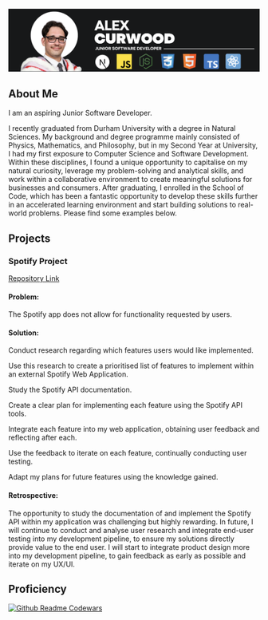 ![banner](banner.png)

## About Me

I am an aspiring Junior Software Developer. 

I recently graduated from Durham University with a degree in Natural Sciences. My background and degree programme mainly consisted of Physics, Mathematics, and Philosophy, but in my Second Year at University, I had my first exposure to Computer Science and Software Development. Within these disciplines, I found a unique opportunity to capitalise on my natural curiosity, leverage my problem-solving and analytical skills, and work within a collaborative environment to create meaningful solutions for businesses and consumers. After graduating, I enrolled in the School of Code, which has been a fantastic opportunity to develop these skills further in an accelerated learning environment and start building solutions to real-world problems. Please find some examples below.

## Projects

### Spotify Project
<a href="https://github.com/alexcurwood/SpotifyProject">Repository Link</a>
#### Problem:
The Spotify app does not allow for functionality requested by users.

#### Solution:
Conduct research regarding which features users would like implemented.

Use this research to create a prioritised list of features to implement within an external Spotify Web Application.

Study the Spotify API documentation.

Create a clear plan for implementing each feature using the Spotify API tools.

Integrate each feature into my web application, obtaining user feedback and reflecting after each.

Use the feedback to iterate on each feature, continually conducting user testing.

Adapt my plans for future features using the knowledge gained.

#### Retrospective:
The opportunity to study the documentation of and implement the Spotify API within my application was challenging but highly rewarding.
In future, I will continue to conduct and analyse user research and integrate end-user testing into my development pipeline, to ensure my solutions directly provide value to the end user. I will start to integrate product design more into my development pipeline, to gain feedback as early as possible and iterate on my UX/UI. 

## Proficiency

[![Github Readme Codewars](https://codewars-stats-ignacio-cuadra.vercel.app/?username=AlexCurwood)](https://github.com/ignacio-cuadra/github-readme-codewars)
